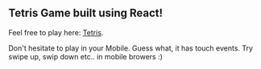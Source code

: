 ## Tetris Game built using React!

Feel free to play here: [Tetris](https://akash-macha-tetris.netlify.app/).

Don't hesitate to play in your Mobile. Guess what, it has touch events. Try swipe up, swip down etc.. in mobile browers :)
